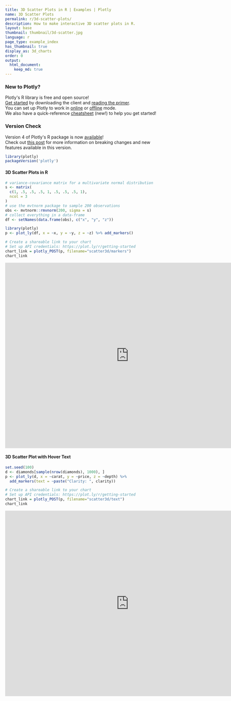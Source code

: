 ```yaml
---
title: 3D Scatter Plots in R | Examples | Plotly
name: 3D Scatter Plots
permalink: r/3d-scatter-plots/
description: How to make interactive 3D scatter plots in R.
layout: base
thumbnail: thumbnail/3d-scatter.jpg
language: r
page_type: example_index
has_thumbnail: true
display_as: 3d_charts
order: 0
output:
  html_document:
    keep_md: true
---
```



### New to Plotly?

Plotly's R library is free and open source!<br>
[Get started](https://plot.ly/r/getting-started/) by downloading the client and [reading the primer](https://plot.ly/r/getting-started/).<br>
You can set up Plotly to work in [online](https://plot.ly/r/getting-started/#hosting-graphs-in-your-online-plotly-account) or [offline](https://plot.ly/r/offline/) mode.<br>
We also have a quick-reference [cheatsheet](https://images.plot.ly/plotly-documentation/images/r_cheat_sheet.pdf) (new!) to help you get started!

### Version Check

Version 4 of Plotly's R package is now [available](https://plot.ly/r/getting-started/#installation)!<br>
Check out [this post](http://moderndata.plot.ly/upgrading-to-plotly-4-0-and-above/) for more information on breaking changes and new features available in this version.

```r
library(plotly)
packageVersion('plotly')
```

#### 3D Scatter Plots in R


```r
# variance-covariance matrix for a multivariate normal distribution
s <- matrix(
  c(1, .5, .5, .5, 1, .5, .5, .5, 1),
  ncol = 3
)
# use the mvtnorm package to sample 200 observations
obs <- mvtnorm::rmvnorm(200, sigma = s)
# collect everything in a data-frame
df <- setNames(data.frame(obs), c("x", "y", "z"))

library(plotly)
p <- plot_ly(df, x = ~x, y = ~y, z = ~z) %>% add_markers()

# Create a shareable link to your chart
# Set up API credentials: https://plot.ly/r/getting-started
chart_link = plotly_POST(p, filename="scatter3d/markers")
chart_link
```

<iframe src="https://plot.ly/~RPlotBot/3056.embed" width="800" height="600" id="igraph" scrolling="no" seamless="seamless" frameBorder="0"> </iframe>


#### 3D Scatter Plot with Hover Text


```r
set.seed(100)
d <- diamonds[sample(nrow(diamonds), 1000), ]
p <- plot_ly(d, x = ~carat, y = ~price, z = ~depth) %>%
  add_markers(text = ~paste("Clarity: ", clarity))

# Create a shareable link to your chart
# Set up API credentials: https://plot.ly/r/getting-started
chart_link = plotly_POST(p, filename="scatter3d/text")
chart_link
```

<iframe src="https://plot.ly/~RPlotBot/3058.embed" width="800" height="600" id="igraph" scrolling="no" seamless="seamless" frameBorder="0"> </iframe>
